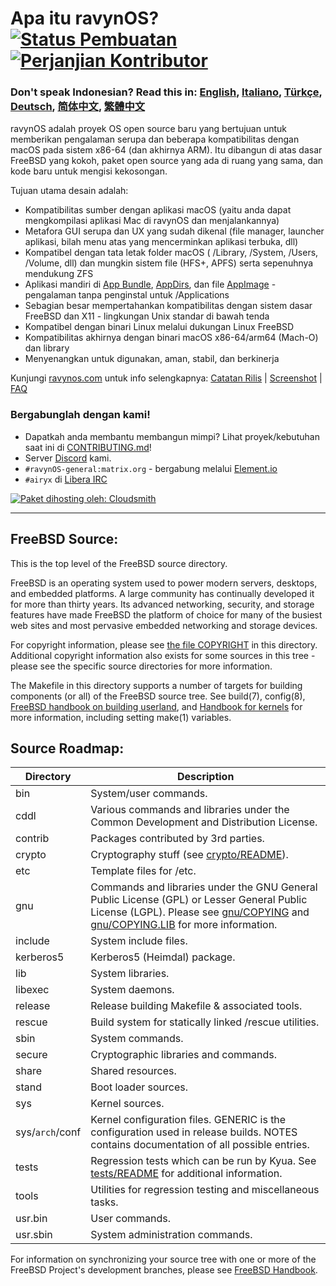 # Apa itu ravynOS? [![Status Pembuatan](https://api.cirrus-ci.com/github/ravynsoft/ravynos.svg?branch=main)](https://cirrus-ci.com/github/ravynsoft/ravynos) [ ![Perjanjian Kontributor](https://img.shields.io/badge/Contributor%20Covenant-2.1-4baaaa.svg)](CODE_OF_CONDUCT.md)
### Don't speak Indonesian? Read this in: [English](README.md), [Italiano](README.IT.md), [Türkçe](README.TR.md), [Deutsch](README.DE.md), [简体中文](README.zh_CN.md), [繁體中文](README.zh_TW.md)

ravynOS adalah proyek OS open source baru yang bertujuan untuk memberikan pengalaman serupa dan beberapa kompatibilitas dengan macOS pada sistem x86-64 (dan akhirnya ARM). Itu dibangun di atas dasar FreeBSD yang kokoh, paket open source yang ada di ruang yang sama, dan kode baru untuk mengisi kekosongan.

Tujuan utama desain adalah:
- Kompatibilitas sumber dengan aplikasi macOS (yaitu anda dapat mengkompilasi aplikasi Mac di ravynOS dan menjalankannya)
- Metafora GUI serupa dan UX yang sudah dikenal (file manager, launcher aplikasi, bilah menu atas yang mencerminkan aplikasi terbuka, dll)
- Kompatibel dengan tata letak folder macOS ( /Library, /System, /Users, /Volume, dll) dan mungkin sistem file (HFS+, APFS) serta sepenuhnya mendukung ZFS
- Aplikasi mandiri di [App Bundle](https://developer.apple.com/documentation/foundation/bundle), [AppDirs](https://github.com/AppImage/AppImageKit/wiki/AppDir), dan file [AppImage](https://github.com/AppImage) - pengalaman tanpa penginstal untuk /Applications
- Sebagian besar mempertahankan kompatibilitas dengan sistem dasar FreeBSD dan X11 - lingkungan Unix standar di bawah tenda
- Kompatibel dengan binari Linux melalui dukungan Linux FreeBSD
- Kompatibilitas akhirnya dengan binari macOS x86-64/arm64 (Mach-O) dan library
- Menyenangkan untuk digunakan, aman, stabil, dan berkinerja

Kunjungi [ravynos.com](https://ravynos.com/) untuk info selengkapnya: [Catatan Rilis](https://ravynos.com/releases.html) | [Screenshot](https://ravynos.com/screenshots.html) | [FAQ](https://ravynos.com/faq.html)

### Bergabunglah dengan kami!

* Dapatkah anda membantu membangun mimpi? Lihat proyek/kebutuhan saat ini di [CONTRIBUTING.md](CONTRIBUTING.md)!
* Server [Discord](https://discord.com/invite/8caJbAGNwY) kami.
* `#ravynOS-general:matrix.org` - bergabung melalui [Element.io](https://app.element.io/#/room/%23ravynOS-general:matrix.org)
* `#airyx` di [Libera IRC](https://web.libera.chat/?channel=#airyx)

[![Paket dihosting oleh: Cloudsmith](https://img.shields.io/badge/OSS%20hosting%20by-cloudsmith-blue?logo=cloudsmith&style=flat-square)](https://cloudsmith.com)

---

FreeBSD Source:
---------------
This is the top level of the FreeBSD source directory.

FreeBSD is an operating system used to power modern servers, desktops, and embedded platforms.
A large community has continually developed it for more than thirty years.
Its advanced networking, security, and storage features have made FreeBSD the platform of choice for many of the busiest web sites and most pervasive embedded networking and storage devices.

For copyright information, please see [the file COPYRIGHT](COPYRIGHT) in this directory.
Additional copyright information also exists for some sources in this tree - please see the specific source directories for more information.

The Makefile in this directory supports a number of targets for building components (or all) of the FreeBSD source tree.
See build(7), config(8), [FreeBSD handbook on building userland](https://docs.freebsd.org/en/books/handbook/cutting-edge/#makeworld), and [Handbook for kernels](https://docs.freebsd.org/en/books/handbook/kernelconfig/) for more information, including setting make(1) variables.

Source Roadmap:
---------------
| Directory | Description |
| --------- | ----------- |
| bin | System/user commands. |
| cddl | Various commands and libraries under the Common Development and Distribution License. |
| contrib | Packages contributed by 3rd parties. |
| crypto | Cryptography stuff (see [crypto/README](crypto/README)). |
| etc | Template files for /etc. |
| gnu | Commands and libraries under the GNU General Public License (GPL) or Lesser General Public License (LGPL). Please see [gnu/COPYING](gnu/COPYING) and [gnu/COPYING.LIB](gnu/COPYING.LIB) for more information. |
| include | System include files. |
| kerberos5 | Kerberos5 (Heimdal) package. |
| lib | System libraries. |
| libexec | System daemons. |
| release | Release building Makefile & associated tools. |
| rescue | Build system for statically linked /rescue utilities. |
| sbin | System commands. |
| secure | Cryptographic libraries and commands. |
| share | Shared resources. |
| stand | Boot loader sources. |
| sys | Kernel sources. |
| sys/`arch`/conf | Kernel configuration files. GENERIC is the configuration used in release builds. NOTES contains documentation of all possible entries. |
| tests | Regression tests which can be run by Kyua.  See [tests/README](tests/README) for additional information. |
| tools | Utilities for regression testing and miscellaneous tasks. |
| usr.bin | User commands. |
| usr.sbin | System administration commands. |

For information on synchronizing your source tree with one or more of the FreeBSD Project's development branches, please see [FreeBSD Handbook](https://docs.freebsd.org/en/books/handbook/cutting-edge/#current-stable).

